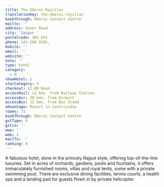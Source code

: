 ```yaml
---
title: The Oberoi Rajvilas
translationKey: the-oberoi-rajvilas
bookthrough: Oberoi Contact Centre
mailto: ''
address: Goner Road
city: 'Jaipur '
postalcode: 302 031
phone: 141-268 0101,
mobile: ''
email: ''
website: ''
note: ''
type: hotel
category:
  - H
showHotel: 1
starCategory: 5
checkout: 12.00 Noon
accessRail: 12 kms. from Railway Station
accessAir: 20 kms. from Airport
accessBus: 12 kms. from Bus Stand
advantage: Resort in Countrysdie
rooms: 71
bookThrough: Oberoi Contact Centre
gstType: 0
gstin: ''
www: ''
web: 1
mailTo: ''
ranking: 0
---
```







A fabulous hotel, done in the princely Rajput style, offering top-of-the-line luxuries. Set in acres of orchards, gardens, pools and fountains, it offers immaculately furnished rooms, villas and royal tents, some with a private swimming pool. There are exclusive dining facilities, tennis courts, a health spa and a landing pad for guests flown in by private helicopter.